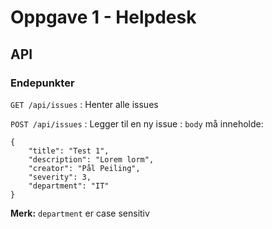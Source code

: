 # Oppgave 1 - Helpdesk

## API

### Endepunkter

`GET /api/issues`
: Henter alle issues

`POST /api/issues`
: Legger til en ny issue
: `body` må inneholde:

```
{
	"title": "Test 1",
	"description": "Lorem lorm",
	"creator": "Pål Peiling",
	"severity": 3,
	"department": "IT"
}
```

**Merk:** `department` er case sensitiv
